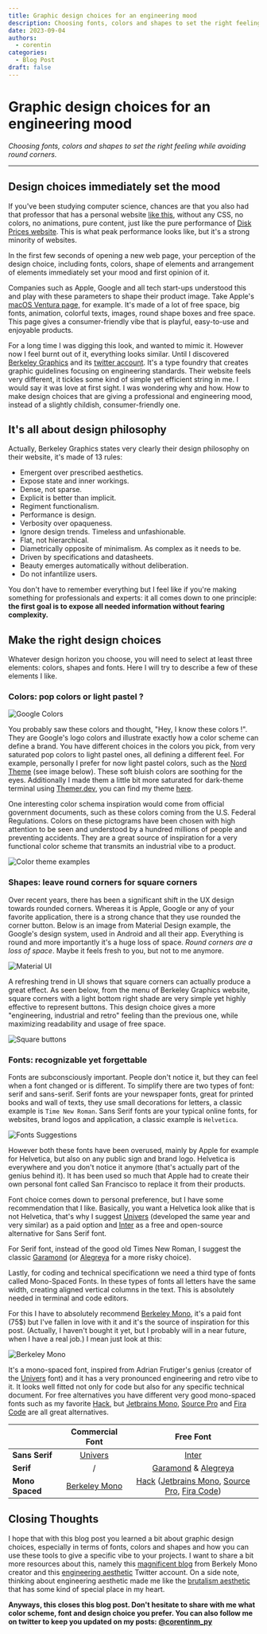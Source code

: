 ```yaml
---
title: Graphic design choices for an engineering mood
description: Choosing fonts, colors and shapes to set the right feeling while avoiding round corners
date: 2023-09-04
authors:
  - corentin
categories:
  - Blog Post
draft: false
---
```


# Graphic design choices for an engineering mood

_Choosing fonts, colors and shapes to set the right feeling while avoiding round corners._

<!-- more -->

---

## Design choices immediately set the mood

If you've been studying computer science, chances are that you also had that professor that has a personal website [like this](https://www.motherfuckingwebsite.com/), without any CSS, no colors, no animations, pure content, just like the pure performance of [Disk Prices website](https://diskprices.com/). This is what peak performance looks like, but it's a strong minority of websites.

In the first few seconds of opening a new web page, your perception of the design choice, including fonts, colors, shape of elements and arrangement of elements immediately set your mood and first opinion of it.

Companies such as Apple, Google and all tech start-ups understood this and play with these parameters to shape their product image. Take Apple's [macOS Ventura page,](https://www.apple.com/fr/macos/ventura/) for example. It's made of a lot of free space, big fonts, animation, colorful texts, images, round shape boxes and free space. This page gives a consumer-friendly vibe that is playful, easy-to-use and enjoyable products.

For a long time I was digging this look, and wanted to mimic it. However now I feel burnt out of it, everything looks similar. Until I discovered [Berkeley Graphics](https://berkeleygraphics.com/) and its [twitter account](https://twitter.com/berkeleygfx). It's a type foundry that creates graphic guidelines focusing on engineering standards. Their website feels very different, it tickles some kind of simple yet efficient string in me. I would say it was love at first sight. I was wondering why and how. How to make design choices that are giving a professional and engineering mood, instead of a slightly childish, consumer-friendly one.

## It's all about design philosophy

Actually, Berkeley Graphics states very clearly their design philosophy on their website, it's made of 13 rules:

- Emergent over prescribed aesthetics.
- Expose state and inner workings.
- Dense, not sparse.
- Explicit is better than implicit.
- Regiment functionalism.
- Performance is design.
- Verbosity over opaqueness.
- Ignore design trends. Timeless and unfashionable.
- Flat, not hierarchical.
- Diametrically opposite of minimalism. As complex as it needs to be.
- Driven by specifications and datasheets.
- Beauty emerges automatically without deliberation.
- Do not infantilize users.

You don't have to remember everything but I feel like if you're making something for professionals and experts: it all comes down to one principle: **the first goal is to expose all needed information without fearing complexity.**

## Make the right design choices

Whatever design horizon you choose, you will need to select at least three elements: colors, shapes and fonts. Here I will try to describe a few of these elements I like.

### Colors: pop colors or light pastel ?

![Google Colors](assets/google.png)

You probably saw these colors and thought, "Hey, I know these colors !". They are Google's logo colors and illustrate exactly how a color scheme can define a brand. You have different choices in the colors you pick, from very saturated pop colors to light pastel ones, all defining a different feel. For example, personally I prefer for now light pastel colors, such as the [Nord Theme](https://www.nordtheme.com/) (see image below). These soft bluish colors are soothing for the eyes. Additionally I made them a little bit more saturated for dark-theme terminal using [Themer.dev](https://themer.dev), you can find my theme [here](<https://themer.dev/?colors.dark.accent0=%23f07178&colors.dark.accent1=%23f78c6c&colors.dark.accent2=%23ffcb6b&colors.dark.accent3=%23c3e88d&colors.dark.accent4=%2389ddff&colors.dark.accent5=%2382aadb&colors.dark.accent6=%23c792ea&colors.dark.accent7=%23da70d6&colors.dark.shade0=%231A1A1A&colors.dark.shade1=%23212121&colors.dark.shade2=%23353535&colors.dark.shade3=%234a4a4a&colors.dark.shade4=%23a29da3&colors.dark.shade5=%23C1BCC2&colors.dark.shade6=%23E0DCE0&colors.dark.shade7=%23FFFCFF&colors.light.accent0=%23F03E4D&colors.light.accent1=%23F37735&colors.light.accent2=%23EEBA21&colors.light.accent3=%2397BD2D&colors.light.accent4=%231FC598&colors.light.accent5=%2353A6E1&colors.light.accent6=%23BF65F0&colors.light.accent7=%23EE4EB8&colors.light.shade0=%23eceff4&colors.light.shade1=%23d7dde8&colors.light.shade2=%23b3bed5&colors.light.shade3=%23707a8c&colors.light.shade4=%234c566a&colors.light.shade5=%23434c5e&colors.light.shade6=%233b4252&colors.light.shade7=%232e3440&activeColorSet=dark&calculate[Inter](https://fonts.google.com/specimen/Inter?preview.text_type=paragraph&query=inter&stylecount=1)mediaryShades.dark=true&calculate[Inter](https://fonts.google.com/specimen/Inter?preview.text_type=paragraph&query=inter&stylecount=1)mediaryShades.light=false>).

One interesting color schema inspiration would come from official government documents, such as these colors coming from the U.S. Federal Regulations. Colors on these pictograms have been chosen with high attention to be seen and understood by a hundred millions of people and preventing accidents. They are a great source of inspiration for a very functional color scheme that transmits an industrial vibe to a product.

![Color theme examples](assets/color_scheme.png)

### Shapes: leave round corners for square corners

Over recent years, there has been a significant shift in the UX design towards rounded corners. Whereas it is Apple, Google or any of your favorite application, there is a strong chance that they use rounded the corner button. Below is an image from Material Design example, the Google's design system, used in Android and all their app. Everything is round and more importantly it's a huge loss of space. _Round corners are a loss of space_. Maybe it feels fresh to you, but not to me anymore.

![Material UI](assets/material_ui.png)

A refreshing trend in UI shows that square corners can actually produce a great effect. As seen below, from the menu of Berkeley Graphics website, square corners with a light bottom right shade are very simple yet highly effective to represent buttons. This design choice gives a more "engineering, industrial and retro" feeling than the previous one, while maximizing readability and usage of free space.

![Square buttons](assets/berkeley_menu.png)

### Fonts: recognizable yet forgettable

Fonts are subconsciously important. People don't notice it, but they can feel when a font changed or is different. To simplify there are two types of font: serif and sans-serif. Serif fonts are your newspaper fonts, great for printed books and wall of texts, they use small decorations for letters, a classic example is `Time New Roman`. Sans Serif fonts are your typical online fonts, for websites, brand logos and application, a classic example is `Helvetica`.

![Fonts Suggestions](assets/fonts_example.png)

However both these fonts have been overused, mainly by Apple for example for Helvetica, but also on any public sign and brand logo. Helvetica is everywhere and you don't notice it anymore (that's actually part of the genius behind it). It has been used so much that Apple had to create their own personal font called San Francisco to replace it from their products.

Font choice comes down to personal preference, but I have some recommendation that I like. Basically, you want a Helvetica look alike that is not Helvetica, that's why I suggest [Univers](https://www.linotype.com/fr/1212814/univers-famille.html) (developed the same year and very similar) as a paid option and [Inter](https://fonts.google.com/specimen/Inter?preview.text_type=paragraph&query=inter&stylecount=1) as a free and open-source alternative for Sans Serif font.

For Serif font, instead of the good old Times New Roman, I suggest the classic [Garamond](https://fonts.google.com/specimen/EB+Garamond?preview.text_type=paragraph&query=garamond&stylecount=1) (or [Alegreya](https://fonts.google.com/specimen/Alegreya?preview.text_type=paragraph&query=aleg&stylecount=1) for a more risky choice).

Lastly, for coding and technical specificationn we need a third type of fonts called Mono-Spaced Fonts. In these types of fonts all letters have the same width, creating aligned vertical columns in the text. This is absolutely needed in terminal and code editors.

For this I have to absolutely recommend [Berkeley Mono](https://berkeleygraphics.com/typefaces/berkeley-mono/), it's a paid font (75$) but I've fallen in love with it and it's the source of inspiration for this post. (Actually, I haven't bought it yet, but I probably will in a near future, when I have a real job.) I mean just look at this:

![Berkeley Mono](assets/berkeley_example.png)

It's a mono-spaced font, inspired from Adrian Frutiger's genius (creator of the [Univers](https://www.linotype.com/fr/1212814/univers-famille.html) font) and it has a very pronounced engineering and retro vibe to it. It looks well fitted not only for code but also for any specific technical document. For free alternatives you have different very good mono-spaced fonts such as my favorite [Hack](https://sourcefoundry.org/hack/), but [Jetbrains Mono](https://www.jetbrains.com/fr-fr/lp/mono/), [Source Pro](https://fonts.google.com/specimen/Source+Code+Pro) and [Fira Code](https://fonts.google.com/specimen/Fira+Code?preview.text_type=paragraph) are all great alternatives.

|                 |                            Commercial Font                             |                                                                                                                          Free Font                                                                                                                          |
| --------------- | :--------------------------------------------------------------------: | :---------------------------------------------------------------------------------------------------------------------------------------------------------------------------------------------------------------------------------------------------------: |
| **Sans Serif**  |  [Univers](https://www.linotype.com/fr/1212814/univers-famille.html)   |                                                                            [Inter](https://fonts.google.com/specimen/Inter?preview.text_type=paragraph&query=inter&stylecount=1)                                                                            |
| **Serif**       |                                   /                                    |               [Garamond](https://fonts.google.com/specimen/EB+Garamond?preview.text_type=paragraph&query=garamond&stylecount=1) & [Alegreya](https://fonts.google.com/specimen/Alegreya?preview.text_type=paragraph&query=aleg&stylecount=1)                |
| **Mono Spaced** | [Berkeley Mono](https://berkeleygraphics.com/typefaces/berkeley-mono/) | [Hack](https://sourcefoundry.org/hack/) ([Jetbrains Mono](https://www.jetbrains.com/fr-fr/lp/mono/), [Source Pro](https://fonts.google.com/specimen/Source+Code+Pro), [Fira Code](https://fonts.google.com/specimen/Fira+Code?preview.text_type=paragraph)) |

## Closing Thoughts

I hope that with this blog post you learned a bit about graphic design choices, especially in terms of fonts, colors and shapes and how you can use these tools to give a specific vibe to your projects. I want to share a bit more resources about this, namely this [magnificent blog](https://neil.computer/) from Berkely Mono creator and this [engineering aesthetic](https://twitter.com/eng_aesthetics) Twitter account. On a side note, thinking about engineering aesthetic made me like the [brutalism aesthetic](https://www.instagram.com/brutgroup/) that has some kind of special place in my heart.

**Anyways, this closes this blog post. Don't hesitate to share with me what color scheme, font and design choice you prefer. You can also follow me on twitter to keep you updated on my posts: [@corentinm_py](https://twitter.com/corentinm_py)**
